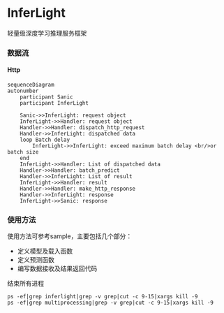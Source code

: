 # InferLight

轻量级深度学习推理服务框架

### 数据流
#### Http
```mermaid
sequenceDiagram
autonumber
    participant Sanic
    participant InferLight

    Sanic->>InferLight: request object
    InferLight->>Handler: request object
    Handler->>Handler: dispatch_http_request
    Handler->>InferLight: dispatched data
    loop Batch delay
        InferLight->>InferLight: exceed maximum batch delay <br/>or batch size
    end
    InferLight->>Handler: List of dispatched data
    Handler->>Handler: batch_predict
    Handler->>InferLight: List of result
    InferLight->>Handler: result
    Handler->>Handler: make_http_response
    Handler->>InferLight: response
    InferLight->>Sanic: response
```

### 使用方法
使用方法可参考sample，主要包括几个部分：

- 定义模型及载入函数
- 定义预测函数
- 编写数据接收及结果返回代码

结束所有进程
```shell
ps -ef|grep inferlight|grep -v grep|cut -c 9-15|xargs kill -9
ps -ef|grep multiprocessing|grep -v grep|cut -c 9-15|xargs kill -9
```